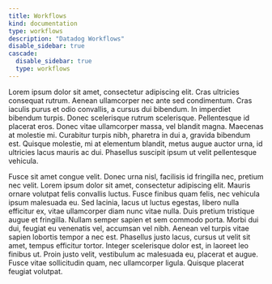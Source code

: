 ```yaml
---
title: Workflows
kind: documentation
type: workflows
description: "Datadog Workflows"
disable_sidebar: true
cascade:
  disable_sidebar: true
  type: workflows
---
```


Lorem ipsum dolor sit amet, consectetur adipiscing elit. Cras ultricies consequat rutrum. Aenean ullamcorper nec ante sed condimentum. Cras iaculis purus et odio convallis, a cursus dui bibendum. In imperdiet bibendum turpis. Donec scelerisque rutrum scelerisque. Pellentesque id placerat eros. Donec vitae ullamcorper massa, vel blandit magna. Maecenas at molestie mi. Curabitur turpis nibh, pharetra in dui a, gravida bibendum est. Quisque molestie, mi at elementum blandit, metus augue auctor urna, id ultricies lacus mauris ac dui. Phasellus suscipit ipsum ut velit pellentesque vehicula.

Fusce sit amet congue velit. Donec urna nisl, facilisis id fringilla nec, pretium nec velit. Lorem ipsum dolor sit amet, consectetur adipiscing elit. Mauris ornare volutpat felis convallis luctus. Fusce finibus quam felis, nec vehicula ipsum malesuada eu. Sed lacinia, lacus ut luctus egestas, libero nulla efficitur ex, vitae ullamcorper diam nunc vitae nulla. Duis pretium tristique augue et fringilla. Nullam semper sapien et sem commodo porta. Morbi dui dui, feugiat eu venenatis vel, accumsan vel nibh. Aenean vel turpis vitae sapien lobortis tempor a nec est. Phasellus justo lacus, cursus ut velit sit amet, tempus efficitur tortor. Integer scelerisque dolor est, in laoreet leo finibus ut. Proin justo velit, vestibulum ac malesuada eu, placerat et augue. Fusce vitae sollicitudin quam, nec ullamcorper ligula. Quisque placerat feugiat volutpat.


